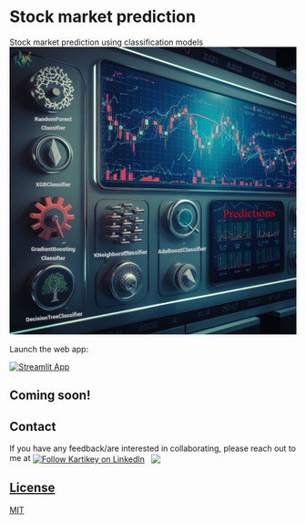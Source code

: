 # Stock market prediction 
 Stock market prediction using classification models 
![logo](logo.png)

Launch the web app:

[![Streamlit App](https://static.streamlit.io/badges/streamlit_badge_black_white.svg)](https://indexesstockmarketml.streamlit.app/)

## Coming soon!


## Contact

If you have any feedback/are interested in collaborating, please reach out to me at [<img height="40" src="https://img.icons8.com/color/48/000000/linkedin.png" height="40em" align="center" alt="Follow Kartikey on LinkedIn" title="Follow Kartikey on LinkedIn"/>](https://www.linkedin.com/in/kartikey-vyas-2a29b9273) &nbsp; <a href="mailto:kvsvyas@gmail.com"> <img height="40" src="https://img.icons8.com/fluent/48/000000/gmail.png" align="center" />





## License

[MIT](https://choosealicense.com/licenses/mit/)